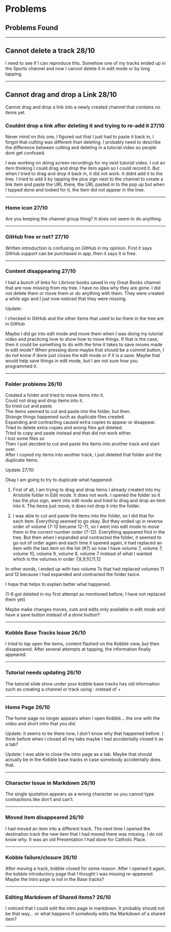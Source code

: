 # Problems
## Problems Found

***
## Cannot delete a track 28/10

I need to see if I can reproduce this. Somehow one of my tracks ended up in the Sports channel and now I cannot delete it in edit mode or by long tapping.

***

## Cannot drag and drop a Link 28/10

Cannot drag and drop a link into a newly created channel that contains no items yet.

### Couldnt drop a link after deleting it and trying to re-add it 27/10

Never mind on this one, I figured out that I just had to paste it back in, I forgot that cutting was different than deleting. I probably need to describe the difference between cutting and deleting in a tutorial video so people dont get confused.

I was working on doing screen recordings for my next tutorial video. I cut an item thinking I could drag and drop the item again so I could record it. But when I tried to drag and drop it back in, it did not work. It didnt add it to the tree. I tried to add it by tapping the plus sign next to the channel to create a link item and paste the URL there, the URL pasted in to the pop up but when I tapped done and looked for it, the item did not appear in the tree.



***

### Home icon 27/10
Are you keeping the channel group thing? It does not seem to do anything.
***

### GitHub free or not? 27/10
Written introduction is confusing on GitHub in my opinion. First it says GitHub support can be purchased in app, then it says it is free.
***

### Content disappearing 27/10
I had a bunch of links for Librivox books saved in my Great Books channel that are now missing from my tree. I have no idea why they are gone. I did not delete them or move them or do anything with them. They were created a while ago and I just now noticed that they were missing.

Update:

I checked in GitHub and the other items that used to be there in the tree are in GitHub

Maybe I did go into edit mode and move them when I was doing my tutorial video and practicing how to show how to move things. If that is the case, then it could be something to do with the time it takes to save moves made in edit mode? When pressing done maybe that should be a commit button, I do not know if done just closes the edit mode or if it is a save. Maybe that would help save things in edit mode, but I am not sure how you programmed it.
***

### Folder problems 26/10
Created a folder and tried to move items into it.  
Could not drag and drop items into it.  
So tried cut and paste.  
The items seemed to cut and paste into the folder, but then.  
Strange things happened such as duplicate files created.  
Expanding and contracting caused extra copies to appear or disappear.  
Tried to delete extra copies and wrong files got deleted.  
Tried to copy and paste instead and that did not work either.  
I lost some files so    
Then I just decided to cut and paste the items into another track and start over.  
After I copied my items into another track, I just deleted that folder and the   duplicate items.  

Update 27/10:

Okay I am going to try to duplicate what happened:
1. First of all, I am trying to drag and drop items I already created into my Aristotle folder in Edit mode. It does not work. I opened the folder so it has the plus sign, went into edit mode and tried to drag and drop an item into it. The items just move, it does not drop it into the folder.

2. I was able to cut and paste the items into the folder, so I did that for each item. Everything seemed to go okay. But they ended up in reverse order of volume (7-12 became 12-7), so I went into edit mode to move them in the correct number order (7-12). Everything appeared find in the tree. But then when I expanded and contracted the folder, it seemed to go out of order again and each time it opened again, it had replaced an item with the last item on the list (#7) so now I have volume 7, volume 7, volume 10, volume 9, volume 8, volume 7 instead of what I wanted which is the volumes in order 7,8,9,10,11,12 

In other words, I ended up with two volume 7s that had replaced volumes 11 and 12 because I had expanded and contracted the folder twice.

I hope that helps to explain better what happened.

(1-6 got deleted in my first attempt as mentioned before, I have not replaced them yet)

Maybe make changes moves, cuts and edits only available in edit mode and have a save button instead of a done button?


***


### Kobble Base Tracks Issue 26/10
I tried to tap open the items, content flashed on the Kobble view, but then disappeared. After several attempts at tapping, the information finally appeared.
***

### Tutorial needs updating 26/10
The tutorial slide show under your kobble base tracks has old information such as creating a channel or track using : instead of +
***

### Home Page 26/10
The home page no longer appears when I open Kobble... the one with the video and short intro that you did.

Update: it seems to be there now, I don’t know why that happened before. I think before when I closed all my tabs maybe I had accidentally closed it as a tab?

Update: I was able to close the intro page as a tab. Maybe that should actually be in the Kobble base tracks in case somebody accidentally does that.
***


### Character Issue in Markdown 26/10
The single quotation appears as a wrong character so you cannot type contractions like don’t and can’t.
***


### Moved item disappeared 26/10
I had moved an item into a different track. The next time I opened the destination track the new item that I had moved there was missing. I do not know why. It was an old Presentation I had done for Catholic Place.
***

### Kobble failure/closure 26/10
After moving a track, kobble closed for some reason. After I opened it again, the kobble introductory page that I thought I was missing re-appeared. Maybe the Intro page is not in the Base tracks?
***


### Editing Markdown of Shared items? 26/10
I noticed that I could edit the intro page in markdown. It probably should not be that way... or what happens if somebody edits the Markdown of a shared item?
***

